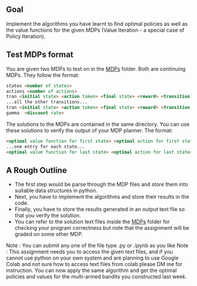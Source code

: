 ## Goal

Implement the algorithms you have learnt to find optimal policies as well as the value functions for the given MDPs (Value Iteration - a special case of Policy Iteration).

## Test MDPs format

You are given two MDPs to test on in the [MDPs](./MDPs) folder. Both are continuing MDPs. They follow the format:

```html
states <number of states>
actions <number of actions>
tran <initial state> <action taken> <final state> <reward> <transition probability>
...all the other transitions...
tran <initial state> <action taken> <final state> <reward> <transition probability>
gamma  <discount rate>
```

The solutions to the MDPs are contained in the same directory. You can use these solutions to verify the output of your MDP planner. The format:

```html
<optimal value function for first state> <optimal action for first state>
...one entry for each state...
<optimal value function for last state> <optimal action for last state>
```

## A Rough Outline

- The first step would be parse through the MDP files and store them into suitable data structures in python.
- Next, you have to implement the algorithms and store their results in the code.
- Finally, you have to store the results generated in an output text file so that you verify the solution.
- You can refer to the solution text files inside the [MDPs](./MDPs) folder for checking your program correctness but note that the assignment will be graded on some other MDP.

Note : You can submit any one of the file type .py or .ipynb as you like
Note : This assignment needs you to access the given text files, and if you cannot use python on your own system and are planning to use Google Colab and not sure how to access text files from colab please DM me for instruction.
You can now apply the same algorithm and get the optimal policies and values for the multi-armed bandits you constructed last week.
